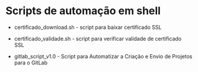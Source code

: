 # Scripts de automação em shell 

- certificado_download.sh - script para baixar certificado SSL

- certificado_validade.sh - script para verificar validade de certificado SSL

- gitlab_script_v1.0 - Script para Automatizar a Criação e Envio de Projetos para o GitLab

